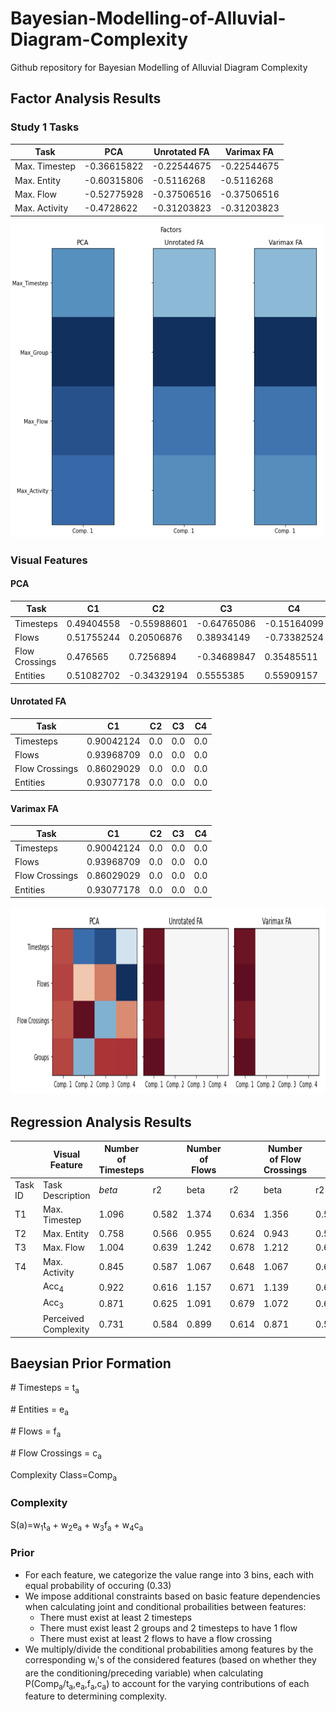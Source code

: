 # Bayesian-Modelling-of-Alluvial-Diagram-Complexity
Github repository for Bayesian Modelling of Alluvial Diagram Complexity

## Factor Analysis Results

### Study 1 Tasks

| Task  | PCA | Unrotated FA | Varimax FA |
| ------------- | ------------- | ------------- | ------------- |
| Max. Timestep  | -0.36615822  | -0.22544675 | -0.22544675 |
| Max. Entity  | -0.60315806  | -0.5116268 | -0.5116268 |
| Max. Flow  | -0.52775928  | -0.37506516 | -0.37506516 |
| Max. Activity  | -0.4728622  | -0.31203823 | -0.31203823 |

<img src="/images/factor_task_s1.png" width="500" height="500">

### Visual Features

#### PCA
| Task  | C1 | C2 | C3 | C4 |
| ------------- | ------------- | ------------- | ------------- | ------------- |
| Timesteps  | 0.49404558 | -0.55988601 | -0.64765086 | -0.15164099 |
| Flows  | 0.51755244 | 0.20506876 | 0.38934149 | -0.73382524 |
| Flow Crossings  | 0.476565 | 0.7256894 | -0.34689847 | 0.35485511 |
| Entities  | 0.51082702 | -0.34329194 | 0.5555385 | 0.55909157 |

#### Unrotated FA
| Task  | C1 | C2 | C3 | C4 |
| ------------- | ------------- | ------------- | ------------- | ------------- |
| Timesteps  | 0.90042124 | 0.0 | 0.0 | 0.0 |
| Flows  | 0.93968709 | 0.0 | 0.0 | 0.0 |
| Flow Crossings  | 0.86029029 | 0.0 | 0.0 | 0.0 |
| Entities  | 0.93077178 | 0.0 | 0.0 | 0.0 |

#### Varimax FA 
| Task  | C1 | C2 | C3 | C4 |
| ------------- | ------------- | ------------- | ------------- | ------------- |
| Timesteps  | 0.90042124 | 0.0 | 0.0 | 0.0 |
| Flows  | 0.93968709 | 0.0 | 0.0 | 0.0 |
| Flow Crossings  | 0.86029029 | 0.0 | 0.0 | 0.0 |
| Entities  | 0.93077178 | 0.0 | 0.0 | 0.0 |

<img src="/images/factor_feat.png" width="900" height="300">

## Regression Analysis Results

|| Visual Feature | Number of Timesteps || Number of Flows || Number of Flow Crossings || Number of Entities || Summated Feature (F) ||
| ------------- | ------------- | ------------- | ------------- | ------------- | ------------- | ------------- | ------------- | ------------- | ------------- | ------------- | ------------- | 
| Task ID | Task Description | $beta$ | r2 | beta | r2 | beta | r2 | beta | r2 | beta | r2 |
| T1 | Max. Timestep | 1.096 | 0.582 | 1.374 | 0.634 | 1.356 | 0.587 | 1.185 | **0.668** | 1.280 | 0.637 |
| T2 | Max. Entity | 0.758 | 0.566 | 0.955 | 0.624 | 0.943 | 0.578 | 0.814 | **0.641** | 0.886 | 0.621 |
| T3 | Max. Flow | 1.004 | 0.639 | 1.242 | 0.678 | 1.212 | 0.614 | 1.075 | **0.720** | 1.160 | 0.684 |
| T4 | Max. Activity | 0.845 | 0.587 | 1.067 | 0.648 | 1.067 | 0.648 | 0.920 | **0.682** | 0.991 | 0.647 |
|| Acc<sub>4</sub> | 0.922 | 0.616 | 1.157 | 0.671 | 1.139 | 0.619 | 0.9959 | **0.704** | 1.077 | 0.673 |
|| Acc<sub>3</sub> | 0.871 | 0.625 | 1.091 | 0.679 | 1.072 | 0.623 | 0.938 | **0.712** | 1.015 | 0.68 |
|| Perceived Complexity | 0.731 | 0.584 | 0.899 | 0.614 | 0.871 | 0.547 | 0.769 | **0.637** | 0.837 | 0.615 |

## Baeysian Prior Formation

\# Timesteps = t<sub>a</sub>

\# Entities = e<sub>a</sub>

\# Flows = f<sub>a</sub>

\# Flow Crossings = c<sub>a</sub>

Complexity Class=Comp<sub>a</sub>

### Complexity 

S(a)=w<sub>1</sub>t<sub>a</sub> + w<sub>2</sub>e<sub>a</sub> + w<sub>3</sub>f<sub>a</sub> + w<sub>4</sub>c<sub>a</sub>

### Prior

- For each feature, we categorize the value range into 3 bins, each with equal probability of occuring (0.33)
- We impose additional constraints based on basic feature dependencies when calculating joint and conditional probailities between features:
    - There must exist at least 2 timesteps 
    - There must exist least 2 groups and 2 timesteps to have 1 flow
    - There must exist at least 2 flows to have a flow crossing
- We multiply/divide the conditional probabilities among features by the corresponding w<sub>i</sub>'s of the considered features (based on whether they are the conditioning/preceding variable) when calculating P(Comp<sub>a</sub>/t<sub>a</sub>,e<sub>a</sub>,f<sub>a</sub>,c<sub>a</sub>) to account for the varying contributions of each feature to determining complexity.
